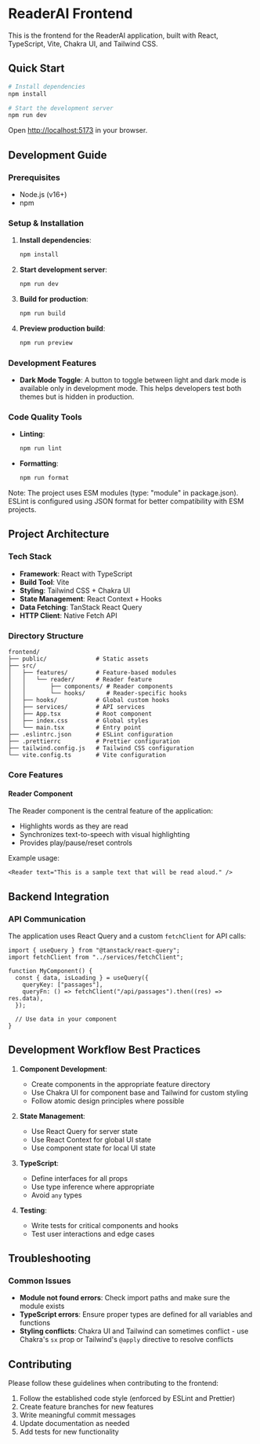 # ReaderAI Frontend

This is the frontend for the ReaderAI application, built with React, TypeScript, Vite, Chakra UI, and Tailwind CSS.

## Quick Start

```bash
# Install dependencies
npm install

# Start the development server
npm run dev
```

Open [http://localhost:5173](http://localhost:5173) in your browser.

## Development Guide

### Prerequisites

- Node.js (v16+)
- npm

### Setup & Installation

1. **Install dependencies**:

   ```bash
   npm install
   ```

2. **Start development server**:

   ```bash
   npm run dev
   ```

3. **Build for production**:

   ```bash
   npm run build
   ```

4. **Preview production build**:
   ```bash
   npm run preview
   ```

### Development Features

- **Dark Mode Toggle**: A button to toggle between light and dark mode is available only in development mode. This helps developers test both themes but is hidden in production.

### Code Quality Tools

- **Linting**:

  ```bash
  npm run lint
  ```

- **Formatting**:
  ```bash
  npm run format
  ```

Note: The project uses ESM modules (type: "module" in package.json). ESLint is configured using JSON format for better compatibility with ESM projects.

## Project Architecture

### Tech Stack

- **Framework**: React with TypeScript
- **Build Tool**: Vite
- **Styling**: Tailwind CSS + Chakra UI
- **State Management**: React Context + Hooks
- **Data Fetching**: TanStack React Query
- **HTTP Client**: Native Fetch API

### Directory Structure

```
frontend/
├── public/              # Static assets
├── src/
│   ├── features/        # Feature-based modules
│   │   └── reader/      # Reader feature
│   │       ├── components/ # Reader components
│   │       └── hooks/      # Reader-specific hooks
│   ├── hooks/           # Global custom hooks
│   ├── services/        # API services
│   ├── App.tsx          # Root component
│   ├── index.css        # Global styles
│   └── main.tsx         # Entry point
├── .eslintrc.json       # ESLint configuration
├── .prettierrc          # Prettier configuration
├── tailwind.config.js   # Tailwind CSS configuration
└── vite.config.ts       # Vite configuration
```

### Core Features

#### Reader Component

The Reader component is the central feature of the application:

- Highlights words as they are read
- Synchronizes text-to-speech with visual highlighting
- Provides play/pause/reset controls

Example usage:

```tsx
<Reader text="This is a sample text that will be read aloud." />
```

## Backend Integration

### API Communication

The application uses React Query and a custom `fetchClient` for API calls:

```tsx
import { useQuery } from "@tanstack/react-query";
import fetchClient from "../services/fetchClient";

function MyComponent() {
  const { data, isLoading } = useQuery({
    queryKey: ["passages"],
    queryFn: () => fetchClient("/api/passages").then((res) => res.data),
  });

  // Use data in your component
}
```

## Development Workflow Best Practices

1. **Component Development**:

   - Create components in the appropriate feature directory
   - Use Chakra UI for component base and Tailwind for custom styling
   - Follow atomic design principles where possible

2. **State Management**:

   - Use React Query for server state
   - Use React Context for global UI state
   - Use component state for local UI state

3. **TypeScript**:

   - Define interfaces for all props
   - Use type inference where appropriate
   - Avoid `any` types

4. **Testing**:
   - Write tests for critical components and hooks
   - Test user interactions and edge cases

## Troubleshooting

### Common Issues

- **Module not found errors**: Check import paths and make sure the module exists
- **TypeScript errors**: Ensure proper types are defined for all variables and functions
- **Styling conflicts**: Chakra UI and Tailwind can sometimes conflict - use Chakra's `sx` prop or Tailwind's `@apply` directive to resolve conflicts

## Contributing

Please follow these guidelines when contributing to the frontend:

1. Follow the established code style (enforced by ESLint and Prettier)
2. Create feature branches for new features
3. Write meaningful commit messages
4. Update documentation as needed
5. Add tests for new functionality
